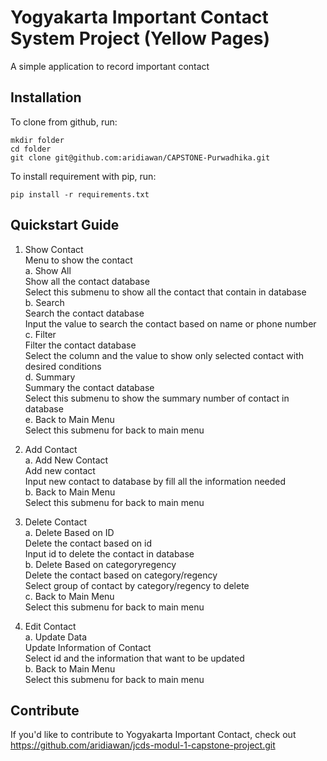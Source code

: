 # Yogyakarta Important Contact System Project (Yellow Pages)

A simple application to record important contact

## Installation

To clone from github, run:

```
mkdir folder
cd folder
git clone git@github.com:aridiawan/CAPSTONE-Purwadhika.git
```

To install requirement with pip, run:

```
pip install -r requirements.txt
```

## Quickstart Guide

1. Show Contact<br />
Menu to show the contact<br />
a. Show All<br />
Show all the contact database<br />
Select this submenu to show all the contact that contain in database<br />
b. Search<br />
Search the contact database<br />
Input the value to search the contact based on name or phone number<br />
c. Filter<br />
Filter the contact database<br />
Select the column and the value to show only selected contact with desired conditions<br />
d. Summary<br />
Summary the contact database<br />
Select this submenu to show the summary number of contact in database<br />
e. Back to Main Menu<br />
Select this submenu for back to main menu<br />

2. Add Contact<br />
a. Add New Contact<br />
Add new contact<br />
Input new contact to database by fill all the information needed<br />
b. Back to Main Menu<br />
Select this submenu for back to main menu<br />

3. Delete Contact<br />
a. Delete Based on ID<br />
Delete the contact based on id<br />
Input id to delete the contact in database<br />
b. Delete Based on categoryregency<br />
Delete the contact based on category/regency<br />
Select group of contact by category/regency to delete<br />
c. Back to Main Menu<br />
Select this submenu for back to main menu<br />

4. Edit Contact<br />
a. Update Data<br />
Update Information of Contact<br />
Select id and the information that want to be updated<br />
b. Back to Main Menu<br />
Select this submenu for back to main menu<br />

## Contribute

If you'd like to contribute to Yogyakarta Important Contact, check out https://github.com/aridiawan/jcds-modul-1-capstone-project.git